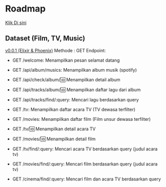 <h1>Roadmap</h1>
<a href="https://collegeid.github.io/rythym_markmap/">Klik Di sini</a>
<h2>Dataset (Film, TV, Music) </h2>
<a href="https://rhytym.gigalixirapp.com/">v0.0.1 (Elixir & Phoenix)</a>
Methode : GET
Endpoint: 

* GET /welcome: Menampilkan pesan selamat datang

- GET /api/album/musics: Menampilkan album musik (spotify)
- GET /api/check/album/:id: Menampilkan detail album
- GET /api/tracks/album/:id: Menampilkan daftar lagu dari album
- GET /api/tracks/find/:query: Mencari lagu berdasarkan query

- GET /tv: Menampilkan daftar acara TV (TV dewasa terfilter)
- GET /movies: Menampilkan daftar film (Film unsur dewasa terfilter)

- GET /tv/:id: Menampilkan detail acara TV
- GET /movies/:id: Menampilkan detail film

- GET /tv/find/:query: Mencari acara TV berdasarkan query (judul acara tv)
- GET /movies/find/:query: Mencari film berdasarkan query (judul acara tv)

- GET /cinema/find/:query: Mencari film dan acara TV berdasarkan query
